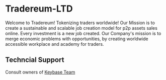 # Tradereum-LTD

Welcome to Tradereum! Tokenizing traders worldwide! Our Mission is to create a sustainable and scalable job creation model for p2p assets sales online. Every investment is a new job created.  Our Company's mission is to merge economic problems with opportunities, by creating worldwide accessible workplace and academy for traders.

## Techncial Support

Consult owners of [Keybase Team](https://keybase.io/team/traderium)
